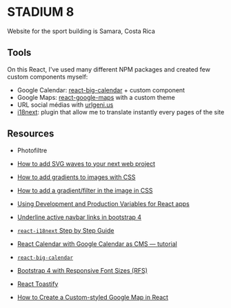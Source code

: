 # STADIUM 8

Website for the sport building is Samara, Costa Rica

## Tools

On this React, I've used many different NPM packages and created few custom components myself:

- Google Calendar: [react-big-calendar](https://www.npmjs.com/package/react-big-calendar) + custom component
- Google Maps: [react-google-maps](https://www.npmjs.com/package/react-google-maps) with a custom theme
- URL social médias with [urlgeni.us](https://app.urlgeni.us/)
- [i18next](https://www.i18next.com/): plugin that allow me to translate instantly every pages of the site

## Resources

- Photofiltre

- [How to add SVG waves to your next web project](https://blog.prototypr.io/how-to-add-svg-waves-to-your-next-web-project-b720efe1c692)
- [How to add gradients to images with CSS](https://peter.coffee/how-to-use-css-pseudo-elements-to-add-a-gradient-to-images)
- [How to add a gradient/filter in the image in CSS](https://stackoverflow.com/questions/22271686/how-to-add-a-gradient-filter-in-the-image-in-css/22271784#22271784)
- [Using Development and Production Variables for React apps](https://medium.com/@a.carreras.c/development-and-production-variables-for-react-apps-c04af8b430a5)
- [Underline active navbar links in bootstrap 4](https://stackoverflow.com/questions/45833358/underline-active-navbar-links-in-bootstrap-4)
- [`react-i18next` Step by Step Guide](https://react.i18next.com/legacy-v9/step-by-step-guide)
- [React Calendar with Google Calendar as CMS — tutorial](https://blog.daftcode.pl/react-calendar-with-google-calendar-as-cms-tutorial-5f5d81e425a9)
- [`react-big-calendar`](https://intljusticemission.github.io/react-big-calendar/examples/index.html)
- [Bootstrap 4 with Responsive Font Sizes (RFS)](https://christianoliff.com/blog/bootstrap-with-rfs)
- [React Toastify](https://fkhadra.github.io/react-toastify/)
- [How to Create a Custom-styled Google Map in React](https://blog.alexdevero.com/custom-styled-google-map-react/)
